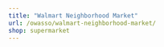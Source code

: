 ```yaml
---
title: "Walmart Neighborhood Market"
url: /owasso/walmart-neighborhood-market/
shop: supermarket
---
```

